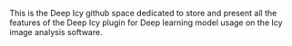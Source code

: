 This is the Deep Icy github space dedicated to store and present all the features of the Deep Icy plugin for Deep learning model usage on the Icy image analysis software.
